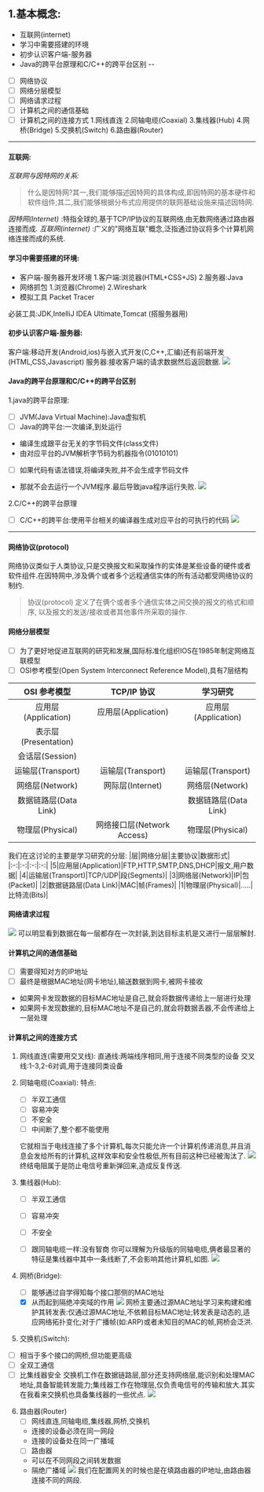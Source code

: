 ## 1.基本概念:

* 互联网(internet)
* 学习中需要搭建的环境
* 初步认识客户端-服务器
* Java的跨平台原理和C/C++的跨平台区别
--
* [ ] 网络协议
* [ ] 网络分层模型
* [ ] 网络请求过程
* [ ] 计算机之间的通信基础
* [ ] 计算机之间的连接方式
    1.网线直连
    2.同轴电缆(Coaxial)
    3.集线器(Hub)
    4.网桥(Bridge)
    5.交换机(Switch)
    6.路由器(Router)

---
#### 互联网:
*互联网与因特网的关系:*

>  什么是因特网?其一,我们能够描述因特网的具体构成,即因特网的基本硬件和软件组件;其二,我们能够根据分布式应用提供的联网基础设施来描述因特网.

*因特网(Internet)* :特指全球的,基于TCP/IP协议的互联网络,由无数网络通过路由器连接而成.
*互联网(internet)* :广义的"网络互联"概念,泛指通过协议将多个计算机网络连接而成的系统.

#### 学习中需要搭建的环境:
* 客户端-服务器开发环境
  1.客户端:浏览器(HTML+CSS+JS)
  2.服务器:Java
* 网络抓包
  1.浏览器(Chrome)
  2.Wireshark
* 模拟工具
  Packet Tracer

必装工具:JDK,IntelliJ IDEA Ultimate,Tomcat (搭服务器用)

#### 初步认识客户端-服务器:
客户端:移动开发(Android,ios)与嵌入式开发(C,C++,汇编)还有前端开发(HTML,CSS,Javascript)
服务器:接收客户端的请求数据然后返回数据.
![](./image/服务器和客户端.png)

#### Java的跨平台原理和C/C++的跨平台区别
1.java的跨平台原理:
* [ ] JVM(Java Virtual Machine):Java虚拟机
* [ ] Java的跨平台:一次编译,到处运行
* 编译生成跟平台无关的字节码文件(class文件)
* 由对应平台的JVM解析字节码为机器指令(01010101)
* [ ] 如果代码有语法错误,将编译失败,并不会生成字节码文件
* 那就不会去运行一个JVM程序.最后导致java程序运行失败.
![](   ./image/JAVA.png)

2.C/C++的跨平台原理
* [ ] C/C++的跨平台:使用平台相关的编译器生成对应平台的可执行的代码
![ ](./image/代码C和C++.png)

---
#### 网络协议(protocol)
网络协议类似于人类协议,只是交换报文和采取操作的实体是某些设备的硬件或者软件组件.在因特网中,涉及俩个或者多个远程通信实体的所有活动都受网络协议的制约.
> 协议(protocol) 定义了在俩个或者多个通信实体之间交换的报文的格式和顺序,
> 以及报文的发送/接收或者其他事件所采取的操作.

#### 网络分层模型
* [ ] 为了更好地促进互联网的研究和发展,国际标准化组织IOS在1985年制定网络互联模型
* [ ] OSI参考模型(Open System Interconnect Reference Model),具有7层结构

|   **OSI 参考模型** | **TCP/IP 协议** | **学习研究** |
|:---:|:---:|:---:|
|应用层(Application)|应用层(Application)|应用层(Application)|
|表示层(Presentation)|||
|会话层(Session)|||
|运输层(Transport)|运输层(Transport)|运输层(Transport)|
|网络层(Network)|网际层(Internet)|网络层(Network)|
|数据链路层(Data Link)  ||数据链路层(Data Link)|
|物理层(Physical)|网络接口层(Network Access)|物理层(Physical)|

我们在这讨论的主要是学习研究的分层:
|层|网络分层|主要协议|数据形式|
|:-:|:-:|:-:|:-:|
|5|应用层(Application)|FTP,HTTP,SMTP,DNS,DHCP|报文,用户数据|
|4|运输层(Transport)|TCP/UDP|段(Segments)|
|3|网络层(Network)|IP|包(Packet)|
|2|数据链路层(Data Link)|MAC|帧(Frames)|
|1|物理层(Physical)|.....|比特流(Bits)|

#### 网络请求过程
![](./image/网络请求过程.png)
可以明显看到数据在每一层都存在一次封装,到达目标主机是又进行一层层解封.

#### 计算机之间的通信基础
* [ ] 需要得知对方的IP地址
* [ ] 最终是根据MAC地址(网卡地址),输送数据到网卡,被网卡接收
* 如果网卡发现数据的目标MAC地址是自己,就会将数据传递给上一层进行处理
* 如果网卡发现数据的,目标MAC地址不是自己的,就会将数据丢器,不会传递给上一层处理

#### 计算机之间的连接方式
1. 网线直连(需要用交叉线):
直通线:两端线序相同,用于连接不同类型的设备
交叉线:1-3,2-6对调,用于连接同类设备

2. 同轴电缆(Coaxial):
    特点:
   * [ ] 半双工通信
   * [ ] 容易冲突
   * [ ] 不安全
   * [ ] 中间断了,整个都不能使用
   
   它就相当于电线连接了多个计算机,每次只能允许一个计算机传递消息,并且消息会发给所有的计算机,这样效率和安全性极低,所有目前这种已经被淘汰了.
    ![](./image/同轴电缆.png)
    终结电阻属于是防止电信号重新弹回来,造成反复传送.

3. 集线器(Hub):
   * [ ] 半双工通信
   * [ ] 容易冲突
   * [ ] 不安全
   * [ ] 跟同轴电缆一样:没有智商
   你可以理解为升级版的同轴电缆,俩者最显著的特征是集线器中其中一条线断了,不会影响其他计算机,如图.
   ![](./image/集线器.png)


4. 网桥(Bridge):
   * [ ] 能够通过自学得知每个接口那侧的MAC地址
   * [x] 从而起到隔绝冲突域的作用
    ![](./image/网桥.png)
    网桥主要通过源MAC地址学习来构建和维护其转发表:仅通过源MAC地址,不依赖目标MAC地址;转发表是动态的,适应网络拓扑变化;对于广播帧(如:ARP)或者未知目的MAC的帧,网桥会泛洪.

5. 交换机(Switch):
  * [ ] 相当于多个接口的网桥,但功能更高级
  * [ ] 全双工通信
  * [ ] 比集线器安全
    交换机工作在数据链路层,部分还支持网络层,能识别和处理MAC地址,具备智能转发能力;集线器工作在物理层,仅负责电信号的传输和放大.其实在我看来交换机也具备集线器的一些优点.
    ![](./image/交换机.png)

6. 路由器(Router)
   * [ ] 网线直连,同轴电缆,集线器,网桥,交换机
   * 连接的设备必须在同一网段
   * 连接的设备处在同一广播域
   * [ ] 路由器
   * 可以在不同网段之间转发数据
   * 隔绝广播域
   ![](./image/路由器.png)
   我们在配置网关的时候也是在填路由器的IP地址,由路由器连接不同的网段.



